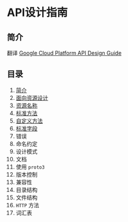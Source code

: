 # API设计指南

## 简介

翻译 [Google Cloud Platform API Design Guide](https://cloud.google.com/apis/design/)

## 目录

1. [简介](https://github.com/DeadWish/translation-api-design-guide/blob/master/src/introduction.md)
2. [面向资源设计](https://github.com/DeadWish/translation-api-design-guide/blob/master/src/resource-oriented-design.md)
3. [资源名称](https://github.com/DeadWish/translation-api-design-guide/blob/master/src/resource-names.md)
4. [标准方法](https://github.com/DeadWish/translation-api-design-guide/blob/master/src/standard-methods.md)
5. [自定义方法](https://github.com/DeadWish/translation-api-design-guide/blob/master/src/custom-methods.md)
6. [标准字段](https://github.com/DeadWish/translation-api-design-guide/blob/master/src/standard-fields.md)
7. 错误
8. 命名约定
9. 设计模式
10. 文档
11. 使用 `proto3`
12. 版本控制
13. 兼容性
14. 目录结构
15. 文件结构
16. `HTTP` 方法
17. 词汇表
